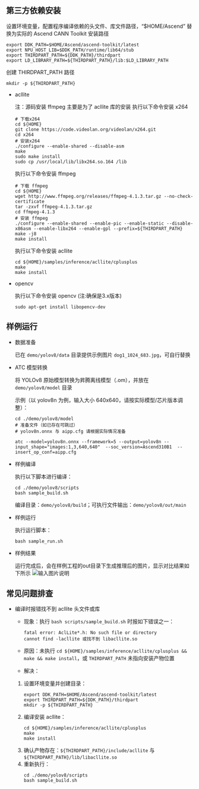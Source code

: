 ## 第三方依赖安装

设置环境变量，配置程序编译依赖的头文件、库文件路径，“$HOME/Ascend” 替换为实际的 Ascend CANN Toolkit 安装路径

```
export DDK_PATH=$HOME/Ascend/ascend-toolkit/latest
export NPU_HOST_LIB=$DDK_PATH/runtime/lib64/stub
export THIRDPART_PATH=${DDK_PATH}/thirdpart
export LD_LIBRARY_PATH=${THIRDPART_PATH}/lib:$LD_LIBRARY_PATH
```

创建 THIRDPART_PATH 路径

```
mkdir -p ${THIRDPART_PATH}
```

- acllite

    注：源码安装 ffmpeg 主要是为了 acllite 库的安装
    执行以下命令安装 x264

    ```
    # 下载x264
    cd ${HOME}
    git clone https://code.videolan.org/videolan/x264.git
    cd x264
    # 安装x264
    ./configure --enable-shared --disable-asm
    make
    sudo make install
    sudo cp /usr/local/lib/libx264.so.164 /lib
    ```   
    执行以下命令安装 ffmpeg

    ```
    # 下载 ffmpeg
    cd ${HOME}
    wget http://www.ffmpeg.org/releases/ffmpeg-4.1.3.tar.gz --no-check-certificate
    tar -zxvf ffmpeg-4.1.3.tar.gz
    cd ffmpeg-4.1.3
    # 安装 ffmpeg
    ./configure --enable-shared --enable-pic --enable-static --disable-x86asm --enable-libx264 --enable-gpl --prefix=${THIRDPART_PATH}
    make -j8
    make install
    ```   
   执行以下命令安装 acllite

    ```
    cd ${HOME}/samples/inference/acllite/cplusplus
    make
    make install
    ```   
    </details> 

- opencv

  执行以下命令安装 opencv (注:确保是3.x版本)
  ```
  sudo apt-get install libopencv-dev
  ```   

## 样例运行

- 数据准备

  已在 `demo/yolov8/data` 目录提供示例图片 `dog1_1024_683.jpg`，可自行替换

- ATC 模型转换

  将 YOLOv8 原始模型转换为昇腾离线模型（.om），并放在 `demo/yolov8/model` 目录

  示例（以 yolov8n 为例，输入大小 640x640，请按实际模型/芯片版本调整）：
  ```
  cd ./demo/yolov8/model
  # 准备文件（如已存在可跳过）
  # yolov8n.onnx 与 aipp.cfg 请根据实际情况准备

  atc --model=yolov8n.onnx --framework=5 --output=yolov8n --input_shape="images:1,3,640,640"  --soc_version=Ascend310B1  --insert_op_conf=aipp.cfg
  ```

- 样例编译

  执行以下脚本进行编译：
  ```
  cd ./demo/yolov8/scripts
  bash sample_build.sh
  ```
  编译目录：`demo/yolov8/build`；可执行文件输出：`demo/yolov8/out/main`

- 样例运行

  执行运行脚本：
  ```
  bash sample_run.sh
  ```

- 样例结果

   运行完成后，会在样例工程的out目录下生成推理后的图片，显示对比结果如下所示
   ![输入图片说明](https://obs-9be7.obs.cn-east-2.myhuaweicloud.com/003_Atc_Models/yolov7/out_dog.jpg "image-20211028101534905.png")

## 常见问题排查

- 编译时报错找不到 acllite 头文件或库

  - 现象：执行 `bash scripts/sample_build.sh` 时报如下错误之一：
    ```
    fatal error: AclLite*.h: No such file or directory
    cannot find -lacllite 或找不到 libacllite.so
    ```

  - 原因：未执行 `cd ${HOME}/samples/inference/acllite/cplusplus && make && make install`，或 `THIRDPART_PATH` 未指向安装产物位置

  - 解决：
   1) 设置环境变量并创建目录：
        ```
        export DDK_PATH=$HOME/Ascend/ascend-toolkit/latest
        export THIRDPART_PATH=${DDK_PATH}/thirdpart
        mkdir -p ${THIRDPART_PATH}
        ```
   2) 编译安装 acllite：
        ```
        cd ${HOME}/samples/inference/acllite/cplusplus
        make
        make install
        ```
   3) 确认产物存在：`${THIRDPART_PATH}/include/acllite` 与 `${THIRDPART_PATH}/lib/libacllite.so`
   4) 重新执行：
        ```
        cd ./demo/yolov8/scripts
        bash sample_build.sh
        ```

